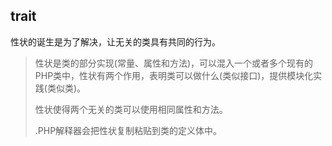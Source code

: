 ## trait

性状的诞生是为了解决，让无关的类具有共同的行为。

> 性状是类的部分实现\(常量、属性和方法\)，可以混入一个或者多个现有的PHP类中，性状有两个作用，表明类可以做什么\(类似接口\)，提供模块化实践\(类似类\)。
>
> 性状使得两个无关的类可以使用相同属性和方法。
>
> .PHP解释器会把性状复制粘贴到类的定义体中。





